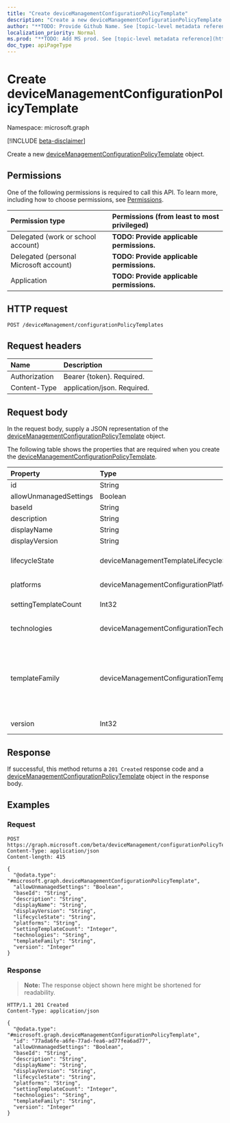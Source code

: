 ```yaml
---
title: "Create deviceManagementConfigurationPolicyTemplate"
description: "Create a new deviceManagementConfigurationPolicyTemplate object."
author: "**TODO: Provide Github Name. See [topic-level metadata reference](https://msgo.azurewebsites.net/add/document/guidelines/metadata.html#topic-level-metadata)**"
localization_priority: Normal
ms.prod: "**TODO: Add MS prod. See [topic-level metadata reference](https://msgo.azurewebsites.net/add/document/guidelines/metadata.html#topic-level-metadata)**"
doc_type: apiPageType
---
```


# Create deviceManagementConfigurationPolicyTemplate
Namespace: microsoft.graph

[!INCLUDE [beta-disclaimer](../../includes/beta-disclaimer.md)]

Create a new [deviceManagementConfigurationPolicyTemplate](../resources/devicemanagementconfigurationpolicytemplate.md) object.

## Permissions
One of the following permissions is required to call this API. To learn more, including how to choose permissions, see [Permissions](/graph/permissions-reference).

|Permission type|Permissions (from least to most privileged)|
|:---|:---|
|Delegated (work or school account)|**TODO: Provide applicable permissions.**|
|Delegated (personal Microsoft account)|**TODO: Provide applicable permissions.**|
|Application|**TODO: Provide applicable permissions.**|

## HTTP request

<!-- {
  "blockType": "ignored"
}
-->
``` http
POST /deviceManagement/configurationPolicyTemplates
```

## Request headers
|Name|Description|
|:---|:---|
|Authorization|Bearer {token}. Required.|
|Content-Type|application/json. Required.|

## Request body
In the request body, supply a JSON representation of the [deviceManagementConfigurationPolicyTemplate](../resources/devicemanagementconfigurationpolicytemplate.md) object.

The following table shows the properties that are required when you create the [deviceManagementConfigurationPolicyTemplate](../resources/devicemanagementconfigurationpolicytemplate.md).

|Property|Type|Description|
|:---|:---|:---|
|id|String|**TODO: Add Description** Inherited from [entity](../resources/entity.md)|
|allowUnmanagedSettings|Boolean|Allow unmanaged setting templates|
|baseId|String|Template base identifier|
|description|String|Template description|
|displayName|String|Template display name|
|displayVersion|String|Description of template version|
|lifecycleState|deviceManagementTemplateLifecycleState|Indicate current lifecycle state of template. Possible values are: `invalid`, `draft`, `active`, `superseded`, `deprecated`, `retired`.|
|platforms|deviceManagementConfigurationPlatforms|Platforms for this template. Possible values are: `none`, `macOS`, `windows10X`, `windows10`.|
|settingTemplateCount|Int32|Number of setting templates. Valid values 0 to 2147483647. This property is read-only.|
|technologies|deviceManagementConfigurationTechnologies|Technologies for this template. Possible values are: `none`, `mdm`, `windows10XManagement`, `configManager`, `microsoftSense`.|
|templateFamily|deviceManagementConfigurationTemplateFamily|TemplateFamily for this template. Possible values are: `none`, `endpointSecurityAntivirus`, `endpointSecurityDiskEncryption`, `endpointSecurityFirewall`, `endpointSecurityEndpointDetectionAndResponse`, `endpointSecurityAttackSurfaceReduction`, `endpointSecurityAccountProtection`, `endpointSecurityApplicationControl`.|
|version|Int32|Template version. Valid values 1 to 2147483647. This property is read-only.|



## Response

If successful, this method returns a `201 Created` response code and a [deviceManagementConfigurationPolicyTemplate](../resources/devicemanagementconfigurationpolicytemplate.md) object in the response body.

## Examples

### Request
<!-- {
  "blockType": "request",
  "name": "create_devicemanagementconfigurationpolicytemplate_from_"
}
-->
``` http
POST https://graph.microsoft.com/beta/deviceManagement/configurationPolicyTemplates
Content-Type: application/json
Content-length: 415

{
  "@odata.type": "#microsoft.graph.deviceManagementConfigurationPolicyTemplate",
  "allowUnmanagedSettings": "Boolean",
  "baseId": "String",
  "description": "String",
  "displayName": "String",
  "displayVersion": "String",
  "lifecycleState": "String",
  "platforms": "String",
  "settingTemplateCount": "Integer",
  "technologies": "String",
  "templateFamily": "String",
  "version": "Integer"
}
```


### Response
>**Note:** The response object shown here might be shortened for readability.
<!-- {
  "blockType": "response",
  "truncated": true,
  "@odata.type": "microsoft.graph.deviceManagementConfigurationPolicyTemplate"
}
-->
``` http
HTTP/1.1 201 Created
Content-Type: application/json

{
  "@odata.type": "#microsoft.graph.deviceManagementConfigurationPolicyTemplate",
  "id": "77ada6fe-a6fe-77ad-fea6-ad77fea6ad77",
  "allowUnmanagedSettings": "Boolean",
  "baseId": "String",
  "description": "String",
  "displayName": "String",
  "displayVersion": "String",
  "lifecycleState": "String",
  "platforms": "String",
  "settingTemplateCount": "Integer",
  "technologies": "String",
  "templateFamily": "String",
  "version": "Integer"
}
```

